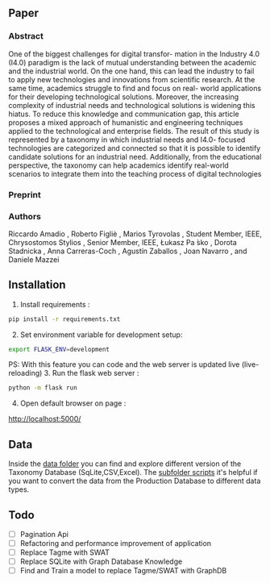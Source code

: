 ## Paper


### Abstract 

One of the biggest challenges for digital transfor-
mation in the Industry 4.0 (I4.0) paradigm is the lack of mutual
understanding between the academic and the industrial world.
On the one hand, this can lead the industry to fail to apply
new technologies and innovations from scientific research. At
the same time, academics struggle to find and focus on real-
world applications for their developing technological solutions.
Moreover, the increasing complexity of industrial needs and
technological solutions is widening this hiatus. To reduce this
knowledge and communication gap, this article proposes a mixed
approach of humanistic and engineering techniques applied to
the technological and enterprise fields. The result of this study is
represented by a taxonomy in which industrial needs and I4.0-
focused technologies are categorized and connected so that it
is possible to identify candidate solutions for an industrial need.
Additionally, from the educational perspective, the taxonomy can
help academics identify real-world scenarios to integrate them
into the teaching process of digital technologies


### Preprint 


### Authors

Riccardo Amadio , Roberto Figliè , Marios Tyrovolas , Student Member, IEEE, Chrysostomos Stylios ,
Senior Member, IEEE, Łukasz Pa ́sko , Dorota Stadnicka , Anna Carreras-Coch , Agustín Zaballos , Joan
Navarro , and Daniele Mazzei 



## Installation
1. Install requirements : 
```bash
pip install -r requirements.txt
```
2. Set environment variable  for development setup:
```bash
export FLASK_ENV=development 
```
PS: With this feature you can code and the web server is updated live (live-reloading)
3. Run the flask web server :
```bash
python -m flask run 
```
4. Open default browser on page : 

[http://localhost:5000/](http://localhost:5000/)


## Data 

Inside the [data folder](data/) you can find and explore different version of the Taxonomy Database (SqLite,CSV,Excel).
The [subfolder scripts](data/scripts/) it's helpful if you want to convert the data from the Production Database to different data types.



## Todo

- [ ] Pagination Api
- [ ] Refactoring and performance improvement of application
- [ ] Replace Tagme with SWAT
- [ ] Replace SQLite with Graph Database Knowledge
- [ ] Find and Train a model to replace Tagme/SWAT with GraphDB
